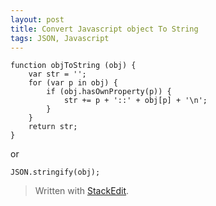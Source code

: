 ```yaml
---
layout: post
title: Convert Javascript object To String
tags: JSON, Javascript
---
```



    function objToString (obj) {
        var str = '';
        for (var p in obj) {
            if (obj.hasOwnProperty(p)) {
                str += p + '::' + obj[p] + '\n';
            }
        }
        return str;
    }


or 

    JSON.stringify(obj);

> Written with [StackEdit](https://stackedit.io/).